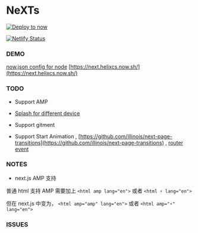 # NeXTs

[![Deploy to now](https://deploy.now.sh/static/button.svg)](https://deploy.now.sh/?repo=https://github.com/zpnk/hello-world)

[![Netlify Status](https://api.netlify.com/api/v1/badges/81fe0e3b-b4b7-4c58-afea-64543bdd1c18/deploy-status)](https://app.netlify.com/sites/xarrow/deploys)

### DEMO

[now.json config for node](https://github.com/zeit/now-examples/blob/master/now.json)
[https://next.helixcs.now.sh/](https://next.helixcs.now.sh/)


### TODO

* Support AMP

* [Splash for different device](https://dev.to/akshaykumar6/progressive-web-apps-custom-splash-screen-ce7)

* Support gitment

* Support Start Animation , [https://github.com/illinois/next-page-transitions](https://github.com/illinois/next-page-transitions)  , [router event](https://github.com/zeit/next.js/#router-events)

### NOTES
* next.js AMP 支持

普通 html 支持 AMP 需要加上 `<html amp lang="en">` 或者 `<html ⚡ lang="en">`

但在 next.js 中变为， `<html amp="amp" lang="en">` 或者 `<html amp="⚡" lang="en">`
### ISSUES
